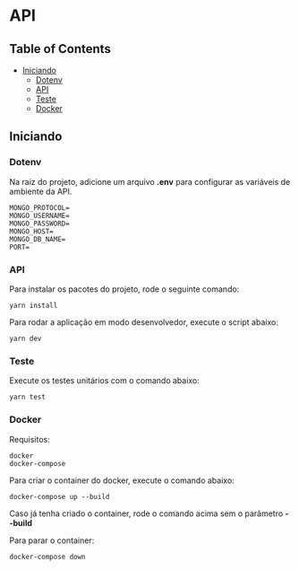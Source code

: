 # API

## Table of Contents

* [Iniciando](#iniciando)
  * [Dotenv](#dotenv)
  * [API](#api)
  * [Teste](#teste)
  * [Docker](#docker)

## Iniciando

### Dotenv

Na raiz do projeto, adicione um arquivo **.env** para configurar as variáveis de ambiente da API.

```
MONGO_PROTOCOL=
MONGO_USERNAME=
MONGO_PASSWORD=
MONGO_HOST=
MONGO_DB_NAME=
PORT=
```

### API

Para instalar os pacotes do projeto, rode o seguinte comando:

```
yarn install
```

Para rodar a aplicação em modo desenvolvedor, execute o script abaixo:

```
yarn dev
```

### Teste

Execute os testes unitários com o comando abaixo:

```
yarn test
```

### Docker

Requisitos:

```
docker
docker-compose
```

Para criar o container do docker, execute o comando abaixo:

```
docker-compose up --build
```

Caso já tenha criado o container, rode o comando acima sem o parâmetro **--build**

Para parar o container:

```
docker-compose down
```

